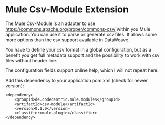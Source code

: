 # Mule Csv-Module Extension

The Mule Csv-Module is an adapter to use https://commons.apache.org/proper/commons-csv/ within you Mule application. 
You can use it to parse or generate csv files. It allows some more options than the csv support available in DataWeave.

You have to define your csv format in a global configuration, but as a benefit you get full metadata support and
the possibility to work with csv files without header line. 

The configuration fields support online help, which I will not repeat here.  

Add this dependency to your application pom.xml (check for newer version):

```
<dependency>
	<groupId>de.codecentric.mule.modules</groupId>
	<artifactId>csv-module</artifactId>
	<version>0.1.0</version>
	<classifier>mule-plugin</classifier>
</dependency>
```
